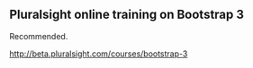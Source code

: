 Pluralsight online training on Bootstrap 3
------------------------------------------

Recommended. 

http://beta.pluralsight.com/courses/bootstrap-3
